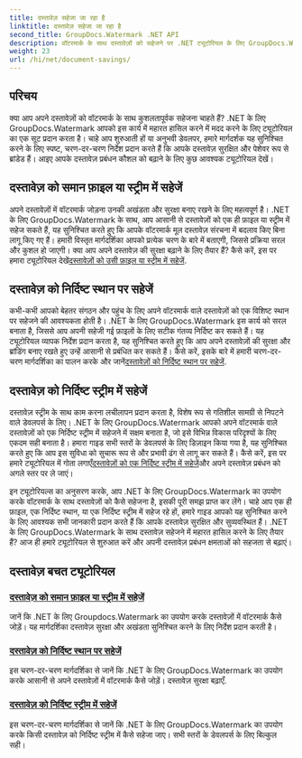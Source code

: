 ```yaml
---
title: दस्तावेज़ सहेजा जा रहा है
linktitle: दस्तावेज़ सहेजा जा रहा है
second_title: GroupDocs.Watermark .NET API
description: वॉटरमार्क के साथ दस्तावेज़ों को सहेजने पर .NET ट्यूटोरियल के लिए GroupDocs.Watermark का अन्वेषण करें। दस्तावेज़ सुरक्षा और प्रबंधन को बढ़ाने के लिए चरण-दर-चरण तरीके सीखें।
weight: 23
url: /hi/net/document-savings/
---
```

## परिचय

क्या आप अपने दस्तावेज़ों को वॉटरमार्क के साथ कुशलतापूर्वक सहेजना चाहते हैं? .NET के लिए GroupDocs.Watermark आपको इस कार्य में महारत हासिल करने में मदद करने के लिए ट्यूटोरियल का एक सूट प्रदान करता है। चाहे आप शुरुआती हों या अनुभवी डेवलपर, हमारे मार्गदर्शक यह सुनिश्चित करने के लिए स्पष्ट, चरण-दर-चरण निर्देश प्रदान करते हैं कि आपके दस्तावेज़ सुरक्षित और पेशेवर रूप से ब्रांडेड हैं। आइए आपके दस्तावेज़ प्रबंधन कौशल को बढ़ाने के लिए कुछ आवश्यक ट्यूटोरियल देखें।

## दस्तावेज़ को समान फ़ाइल या स्ट्रीम में सहेजें
 अपने दस्तावेज़ों में वॉटरमार्क जोड़ना उनकी अखंडता और सुरक्षा बनाए रखने के लिए महत्वपूर्ण है। .NET के लिए GroupDocs.Watermark के साथ, आप आसानी से दस्तावेज़ों को एक ही फ़ाइल या स्ट्रीम में सहेज सकते हैं, यह सुनिश्चित करते हुए कि आपके वॉटरमार्क मूल दस्तावेज़ संरचना में बदलाव किए बिना लागू किए गए हैं। हमारी विस्तृत मार्गदर्शिका आपको प्रत्येक चरण के बारे में बताएगी, जिससे प्रक्रिया सरल और कुशल हो जाएगी। क्या आप अपने दस्तावेज़ की सुरक्षा बढ़ाने के लिए तैयार हैं? कैसे करें, इस पर हमारा ट्यूटोरियल देखें[दस्तावेज़ों को उसी फ़ाइल या स्ट्रीम में सहेजें](./save-document-same-file-stream/).

## दस्तावेज़ को निर्दिष्ट स्थान पर सहेजें
कभी-कभी आपको बेहतर संगठन और पहुंच के लिए अपने वॉटरमार्क वाले दस्तावेज़ों को एक विशिष्ट स्थान पर सहेजने की आवश्यकता होती है। .NET के लिए GroupDocs.Watermark इस कार्य को सरल बनाता है, जिससे आप अपनी सहेजी गई फ़ाइलों के लिए सटीक गंतव्य निर्दिष्ट कर सकते हैं। यह ट्यूटोरियल व्यापक निर्देश प्रदान करता है, यह सुनिश्चित करते हुए कि आप अपने दस्तावेज़ों की सुरक्षा और ब्रांडिंग बनाए रखते हुए उन्हें आसानी से प्रबंधित कर सकते हैं। कैसे करें, इसके बारे में हमारी चरण-दर-चरण मार्गदर्शिका का पालन करके और जानें[दस्तावेज़ों को निर्दिष्ट स्थान पर सहेजें](./save-document-specified-location/).

## दस्तावेज़ को निर्दिष्ट स्ट्रीम में सहेजें
 दस्तावेज़ स्ट्रीम के साथ काम करना लचीलापन प्रदान करता है, विशेष रूप से गतिशील सामग्री से निपटने वाले डेवलपर्स के लिए। .NET के लिए GroupDocs.Watermark आपको अपने वॉटरमार्क वाले दस्तावेज़ों को एक निर्दिष्ट स्ट्रीम में सहेजने में सक्षम बनाता है, जो इसे विभिन्न विकास परिदृश्यों के लिए एकदम सही बनाता है। हमारा गाइड सभी स्तरों के डेवलपर्स के लिए डिज़ाइन किया गया है, यह सुनिश्चित करते हुए कि आप इस सुविधा को सुचारू रूप से और प्रभावी ढंग से लागू कर सकते हैं। कैसे करें, इस पर हमारे ट्यूटोरियल में गोता लगाएँ[दस्तावेज़ों को एक निर्दिष्ट स्ट्रीम में सहेजें](./save-document-specified-stream/)और अपने दस्तावेज़ प्रबंधन को अगले स्तर पर ले जाएं।

इन ट्यूटोरियल्स का अनुसरण करके, आप .NET के लिए GroupDocs.Watermark का उपयोग करके वॉटरमार्क के साथ दस्तावेज़ों को कैसे सहेजना है, इसकी पूरी समझ प्राप्त कर लेंगे। चाहे आप एक ही फ़ाइल, एक निर्दिष्ट स्थान, या एक निर्दिष्ट स्ट्रीम में सहेज रहे हों, हमारे गाइड आपको यह सुनिश्चित करने के लिए आवश्यक सभी जानकारी प्रदान करते हैं कि आपके दस्तावेज़ सुरक्षित और सुव्यवस्थित हैं। .NET के लिए GroupDocs.Watermark के साथ दस्तावेज़ सहेजने में महारत हासिल करने के लिए तैयार हैं? आज ही हमारे ट्यूटोरियल से शुरुआत करें और अपनी दस्तावेज़ प्रबंधन क्षमताओं को सहजता से बढ़ाएं।

## दस्तावेज़ बचत ट्यूटोरियल
### [दस्तावेज़ को समान फ़ाइल या स्ट्रीम में सहेजें](./save-document-same-file-stream/)
जानें कि .NET के लिए Groupdocs.Watermark का उपयोग करके दस्तावेज़ों में वॉटरमार्क कैसे जोड़ें। यह मार्गदर्शिका दस्तावेज़ सुरक्षा और अखंडता सुनिश्चित करने के लिए निर्देश प्रदान करती है।
### [दस्तावेज़ को निर्दिष्ट स्थान पर सहेजें](./save-document-specified-location/)
इस चरण-दर-चरण मार्गदर्शिका से जानें कि .NET के लिए GroupDocs.Watermark का उपयोग करके आसानी से अपने दस्तावेज़ों में वॉटरमार्क कैसे जोड़ें। दस्तावेज़ सुरक्षा बढ़ाएँ.
### [दस्तावेज़ को निर्दिष्ट स्ट्रीम में सहेजें](./save-document-specified-stream/)
इस चरण-दर-चरण मार्गदर्शिका से जानें कि .NET के लिए GroupDocs.Watermark का उपयोग करके किसी दस्तावेज़ को निर्दिष्ट स्ट्रीम में कैसे सहेजा जाए। सभी स्तरों के डेवलपर्स के लिए बिल्कुल सही।